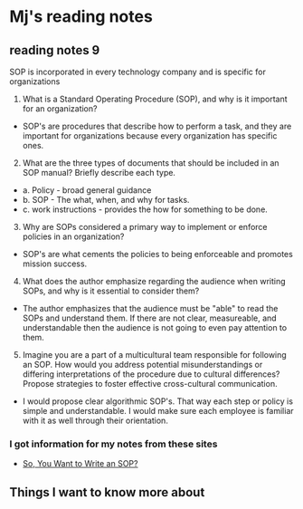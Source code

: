 # Mj's reading notes 

## reading notes 9
SOP is incorporated in every technology company and is specific for organizations

1. What is a Standard Operating Procedure (SOP), and why is it important for an organization?
- SOP's are procedures that describe how to perform a task, and they are important for organizations because every organization has specific ones. 
2. What are the three types of documents that should be included in an SOP manual? Briefly describe each type.
- a. Policy - broad general guidance
- b. SOP - The what, when, and why for tasks. 
- c. work instructions - provides the how for something to be done. 
3. Why are SOPs considered a primary way to implement or enforce policies in an organization?
- SOP's are what cements the policies to being enforceable and promotes mission success. 
4. What does the author emphasize regarding the audience when writing SOPs, and why is it essential to consider them?
- The author emphasizes that the audience must be "able" to read the SOPs and understand them. If there are not clear, measureable, and understandable then the audience is not going to even pay attention to them. 
5. Imagine you are a part of a multicultural team responsible for following an SOP. How would you address potential misunderstandings or differing interpretations of the procedure due to cultural differences? Propose strategies to foster effective cross-cultural communication.
-  I would propose clear algorithmic SOP's. That way each step or policy is simple and understandable. I would make sure each employee is familiar with it as well through their orientation. 

### I got information for my notes from these sites
- [So, You Want to Write an SOP?](https://www.thinkhdi.com/library/supportworld/2017/you-want-to-write-an-sop)

## Things I want to know more about